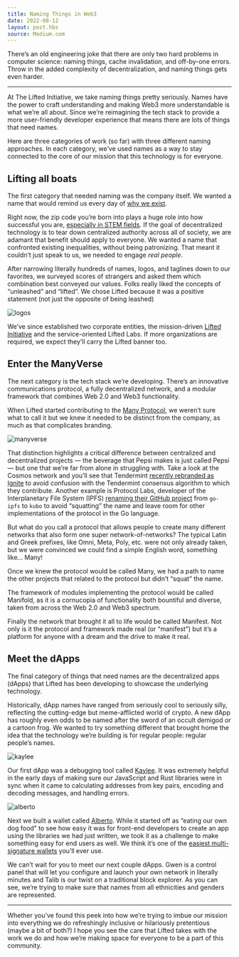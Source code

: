 ```yaml
---
title: Naming Things in Web3
date: 2022-08-12
layout: post.hbs
source: Medium.com
---
```


There’s an old engineering joke that there are only two hard problems in computer science: naming things, cache invalidation, and off-by-one errors. Throw in the added complexity of decentralization, and naming things gets even harder.

---

At The Lifted Initiative, we take naming things pretty seriously. Names have the power to craft understanding and making Web3 more understandable is what we’re all about. Since we’re reimagining the tech stack to provide a more user-friendly developer experience that means there are lots of things that need names.

Here are three categories of work (so far) with three different naming approaches. In each category, we’ve used names as a way to stay connected to the core of our mission that this technology is for everyone.

## Lifting all boats

The first category that needed naming was the company itself. We wanted a name that would remind us every day of [why we exist](https://medium.com/@TheLiftedInitiative/so-whats-the-lifted-initiative-58f1f62b7f82).

Right now, the zip code you’re born into plays a huge role into how successful you are, [especially in STEM fields](https://mitsloan.mit.edu/ideas-made-to-matter/lost-einsteins-us-may-have-missed-out-millions-inventors). If the goal of decentralized technology is to tear down centralized authority across all of society, we are adamant that benefit should apply to everyone. We wanted a name that confronted existing inequalities, without being patronizing. That meant it couldn’t just speak to us, we needed to engage _real people_.

After narrowing literally hundreds of names, logos, and taglines down to our favorites, we surveyed scores of strangers and asked them which combination best conveyed our values. Folks really liked the concepts of “unleashed” and “lifted”. We chose Lifted because it was a positive statement (not just the opposite of being leashed)

![logos](https://assets.stanifesto.blog/images/2022/8/lifted_logos.jpeg)

We’ve since established two corporate entities, the mission-driven [Lifted Initiative](https://liftedinit.org/) and the service-oriented Lifted Labs. If more organizations are required, we expect they’ll carry the Lifted banner too.

## Enter the ManyVerse

The next category is the tech stack we’re developing. There’s an innovative communications protocol, a fully decentralized network, and a modular framework that combines Web 2.0 and Web3 functionality.

When Lifted started contributing to the [Many Protocol](https://github.com/many-protocol/specification), we weren’t sure what to call it but we knew it needed to be distinct from the company, as much as that complicates branding.

![manyverse](https://assets.stanifesto.blog/images/2022/8/manyverse.jpeg)

That distinction highlights a critical difference between centralized and decentralized projects — the beverage that Pepsi makes is just called Pepsi — but one that we’re far from alone in struggling with. Take a look at the Cosmos network and you’ll see that Tendermint [recently rebranded as Ignite](https://ignite.com/blog/ignite-growing-cosmos-ecosystem-since-2014) to avoid confusion with the Tendermint consensus algorithm to which they contribute. Another example is Protocol Labs, developer of the Interplanetary File System (IPFS) [renaming their GitHub project](https://github.com/ipfs/ipfs/issues/470) from `go-ipfs` to `kubo` to avoid “squatting” the name and leave room for other implementations of the protocol in the Go language.

But what do you call a protocol that allows people to create many different networks that also form one super network-of-networks? The typical Latin and Greek prefixes, like Omni, Meta, Poly, etc. were not only already taken, but we were convinced we could find a simple English word, something like… Many!

Once we knew the protocol would be called Many, we had a path to name the other projects that related to the protocol but didn’t “squat” the name.

The framework of modules implementing the protocol would be called Manifold, as it is a cornucopia of functionality both bountiful and diverse, taken from across the Web 2.0 and Web3 spectrum.

Finally the network that brought it all to life would be called Manifest. Not only is it the protocol and framework made real (or “manifest”) but it’s a platform for anyone with a dream and the drive to make it real.

## Meet the dApps

The final category of things that need names are the decentralized apps (dApps) that Lifted has been developing to showcase the underlying technology.

Historically, dApp names have ranged from seriously cool to seriously silly, reflecting the cutting-edge but meme-afflicted world of crypto. A new dApp has roughly even odds to be named after the sword of an occult demigod or a cartoon frog. We wanted to try something different that brought home the idea that the technology we’re building is for regular people: regular people’s names.

![kaylee](https://assets.stanifesto.blog/images/2022/8/kaylee.jpeg)

Our first dApp was a debugging tool called [Kaylee](https://github.com/liftedinit/kaylee). It was extremely helpful in the early days of making sure our JavaScript and Rust libraries were in sync when it came to calculating addresses from key pairs, encoding and decoding messages, and handling errors.

![alberto](https://assets.stanifesto.blog/images/2022/8/alberto.jpeg)

Next we built a wallet called [Alberto](https://alberto.app/). While it started off as “eating our own dog food” to see how easy it was for front-end developers to create an app using the libraries we had just written, we took it as a challenge to make something easy for end users as well. We think it’s one of the [easiest multi-signature wallets](https://youtu.be/O6agcEked4I) you’ll ever use.

We can’t wait for you to meet our next couple dApps. Gwen is a control panel that will let you configure and launch your own network in literally minutes and Talib is our twist on a traditional block explorer. As you can see, we’re trying to make sure that names from all ethnicities and genders are represented.

---

Whether you’ve found this peek into how we’re trying to imbue our mission into everything we do refreshingly inclusive or hilariously pretentious (maybe a bit of both?) I hope you see the care that Lifted takes with the work we do and how we’re making space for everyone to be a part of this community.
